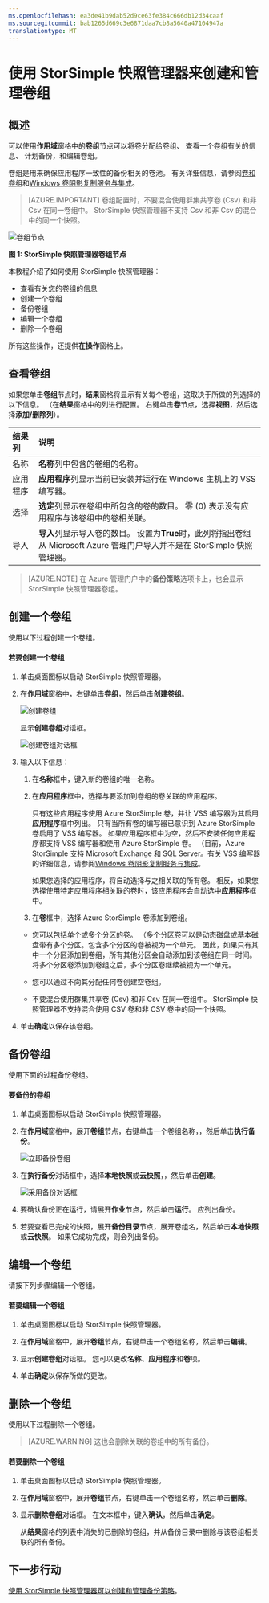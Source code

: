 ```yaml
---
ms.openlocfilehash: ea3de41b9dab52d9ce63fe384c666db12d34caaf
ms.sourcegitcommit: bab1265d669c3e6871daa7cb8a5640a47104947a
translationtype: MT
---
```

<properties 
   pageTitle="使用 StorSimple 快照管理器可以创建和管理卷组 |Microsoft Azure"
   description="介绍如何使用 StorSimple 快照管理器 mmc 管理单元来创建和管理卷组。"
   services="storsimple"
   documentationCenter="NA"
   authors="SharS"
   manager="carolz"
   editor="" />
<tags 
   ms.service="storsimple"
   ms.devlang="NA"
   ms.topic="article"
   ms.tgt_pltfrm="NA"
   ms.workload="TBD"
   ms.date="08/17/2015"
   ms.author="v-sharos" />

# 使用 StorSimple 快照管理器来创建和管理卷组

## 概述

可以使用**作用域**窗格中的**卷组**节点可以将卷分配给卷组、 查看一个卷组有关的信息、 计划备份，和编辑卷组。 

卷组是用来确保应用程序一致性的备份相关的卷池。 有关详细信息，请参阅[卷和卷组](storsimple-what-is-snapshot-manager.md#volumes-and-volume-groups)和[Windows 卷阴影复制服务与集成](storsimple-what-is-snapshot-manager.md#integration-with-windows-volume-shadow-copy-service)。

>[AZURE.IMPORTANT] 卷组配置时，不要混合使用群集共享卷 (Csv) 和非 Csv 在同一卷组中。 StorSimple 快照管理器不支持 Csv 和非 Csv 的混合中的同一个快照。
 
![卷组节点](./media/storsimple-snapshot-manager-manage-volume-groups/HCS_SSM_Volume_groups.png)

**图 1: StorSimple 快照管理器卷组节点** 

本教程介绍了如何使用 StorSimple 快照管理器︰

- 查看有关您的卷组的信息 
- 创建一个卷组
- 备份卷组
- 编辑一个卷组
- 删除一个卷组

所有这些操作，还提供**在操作**窗格上。
 
## 查看卷组

如果您单击**卷组**节点时，**结果**窗格将显示有关每个卷组，这取决于所做的列选择的以下信息。 （在**结果**窗格中的列进行配置。 右键单击**卷**节点，选择**视图**，然后选择**添加/删除列**）。

结果列 | 说明 
:--------------|:------------ 
名称           | **名称**列中包含的卷组的名称。
应用程序	    | **应用程序**列显示当前已安装并运行在 Windows 主机上的 VSS 编写器。
选择       | **选定**列显示在卷组中所包含的卷的数目。 零 (0) 表示没有应用程序与该卷组中的卷相关联。
导入       | **导入**列显示导入卷的数目。 设置为**True**时，此列将指出卷组从 Microsoft Azure 管理门户导入并不是在 StorSimple 快照管理器。
 
>[AZURE.NOTE] 在 Azure 管理门户中的**备份策略**选项卡上，也会显示 StorSimple 快照管理器卷组。
 
## 创建一个卷组

使用以下过程创建一个卷组。

#### 若要创建一个卷组

1. 单击桌面图标以启动 StorSimple 快照管理器。 

2. 在**作用域**窗格中，右键单击**卷组**，然后单击**创建卷组**。 

    ![创建卷组](./media/storsimple-snapshot-manager-manage-volume-groups/HCS_SSM_Create_volume_group.png)
 
    显示**创建卷组**对话框。 

    ![创建卷组对话框](./media/storsimple-snapshot-manager-manage-volume-groups/HCS_SSM_CreateVolumeGroup_dialog.png) 

3.  输入以下信息︰ 

    1. 在**名称**框中，键入新的卷组的唯一名称。 

    2. 在**应用程序**框中，选择与要添加到卷组的卷关联的应用程序。 

        只有这些应用程序使用 Azure StorSimple 卷，并让 VSS 编写器为其启用**应用程序**框中列出。 只有当所有卷的编写器已意识到 Azure StorSimple 卷启用了 VSS 编写器。 如果应用程序框中为空，然后不安装任何应用程序都支持 VSS 编写器和使用 Azure StorSimple 卷。 （目前，Azure StorSimple 支持 Microsoft Exchange 和 SQL Server。有关 VSS 编写器的详细信息，请参阅[Windows 卷阴影复制服务与集成](storsimple-what-is-snapshot-manager.md#integration-with-windows-volume-shadow-copy-service)。

        如果您选择的应用程序，将自动选择与之相关联的所有卷。 相反，如果您选择使用特定应用程序相关联的卷时，该应用程序会自动选中**应用程序**框中。 

    3. 在**卷**框中，选择 Azure StorSimple 卷添加到卷组。 

      - 您可以包括单个或多个分区的卷。 （多个分区卷可以是动态磁盘或基本磁盘带有多个分区。包含多个分区的卷被视为一个单元。 因此，如果只有其中一个分区添加到卷组，所有其他分区会自动添加到该卷组在同一时间。 将多个分区卷添加到卷组之后，多个分区卷继续被视为一个单元。

      - 您可以通过不向其分配任何卷创建空卷组。 

      - 不要混合使用群集共享卷 (Csv) 和非 Csv 在同一卷组中。 StorSimple 快照管理器不支持混合使用 CSV 卷和非 CSV 卷中的同一个快照。 

4. 单击**确定**以保存该卷组。

## 备份卷组

使用下面的过程备份卷组。

#### 要备份的卷组

1. 单击桌面图标以启动 StorSimple 快照管理器。

2. 在**作用域**窗格中，展开**卷组**节点，右键单击一个卷组名称，，然后单击**执行备份**。 

    ![立即备份卷组](./media/storsimple-snapshot-manager-manage-volume-groups/HCS_SSM_Take_backup.png)

3. 在**执行备份**对话框中，选择**本地快照**或**云快照**，，然后单击**创建**。 

    ![采用备份对话框](./media/storsimple-snapshot-manager-manage-volume-groups/HCS_SSM_TakeBackup_dialog.png) 

4. 要确认备份正在运行，请展开**作业**节点，然后单击**运行**。 应列出备份。

5. 若要查看已完成的快照，展开**备份目录**节点，展开卷组名，然后单击**本地快照**或**云快照**。 如果它成功完成，则会列出备份。 

## 编辑一个卷组

请按下列步骤编辑一个卷组。

#### 若要编辑一个卷组

1. 单击桌面图标以启动 StorSimple 快照管理器。

2. 在**作用域**窗格中，展开**卷组**节点，右键单击一个卷组名称，然后单击**编辑**。 

3. 显示**创建卷组**对话框。 您可以更改**名称**、**应用程序**和**卷**项。 

4. 单击**确定**以保存所做的更改。

## 删除一个卷组

使用以下过程删除一个卷组。 

>[AZURE.WARNING] 这也会删除关联的卷组中的所有备份。

#### 若要删除一个卷组

1. 单击桌面图标以启动 StorSimple 快照管理器。 

2. 在**作用域**窗格中，展开**卷组**节点，右键单击一个卷组名称，然后单击**删除**。 

3. 显示**删除卷组**对话框。 在文本框中，键入**确认**，然后单击**确定**。 

    从**结果**窗格的列表中消失的已删除的卷组，并从备份目录中删除与该卷组相关联的所有备份。

## 下一步行动

[使用 StorSimple 快照管理器可以创建和管理备份策略](storsimple-snapshot-manager-manage-backup-policies.md)。
